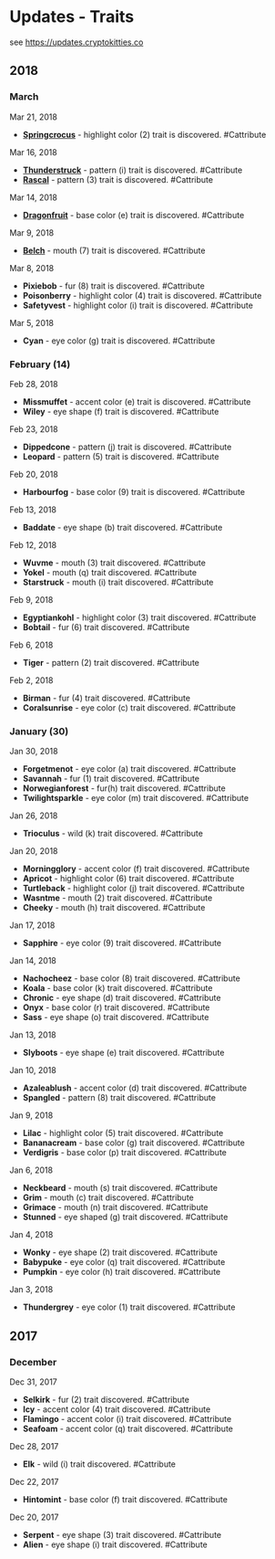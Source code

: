 # Updates - Traits

see <https://updates.cryptokitties.co>


## 2018

### March

Mar 21, 2018
- [**Springcrocus**](https://www.cryptokitties.co/marketplace/all?search=springcrocus) - highlight color (2) trait is discovered. #Cattribute

Mar 16, 2018
- [**Thunderstruck**](https://www.cryptokitties.co/marketplace/all?search=thunderstruck) - pattern (i) trait is discovered. #Cattribute
- [**Rascal**](https://www.cryptokitties.co/marketplace/all?search=rascal) - pattern (3) trait is discovered. #Cattribute

Mar 14, 2018
- [**Dragonfruit**](https://www.cryptokitties.co/marketplace/all?search=dragonfruit) - base color (e) trait is discovered. #Cattribute

Mar 9, 2018
- [**Belch**](https://www.cryptokitties.co/marketplace/all?search=belch) - mouth (7) trait is discovered. #Cattribute


Mar 8, 2018
- **Pixiebob** - fur (8) trait is discovered. #Cattribute
- **Poisonberry** - highlight color (4) trait is discovered. #Cattribute
- **Safetyvest** - highlight color (i) trait is discovered. #Cattribute

Mar 5, 2018
- **Cyan** - eye color (g) trait is discovered. #Cattribute



### February (14)

Feb 28, 2018
- **Missmuffet** - accent color (e) trait is discovered. #Cattribute
- **Wiley** - eye shape (f) trait is discovered. #Cattribute

Feb 23, 2018
- **Dippedcone** - pattern (j) trait is discovered. #Cattribute
- **Leopard** - pattern (5) trait is discovered. #Cattribute

Feb 20, 2018
- **Harbourfog** - base color (9) trait is discovered. #Cattribute

Feb 13, 2018
- **Baddate** - eye shape (b) trait discovered. #Cattribute

Feb 12, 2018
- **Wuvme** - mouth (3) trait discovered. #Cattribute
- **Yokel** - mouth (q) trait discovered. #Cattribute
- **Starstruck** - mouth (i) trait discovered. #Cattribute

Feb 9, 2018
- **Egyptiankohl** - highlight color (3) trait discovered. #Cattribute
- **Bobtail** - fur (6) trait discovered. #Cattribute

Feb 6, 2018
- **Tiger** - pattern (2) trait discovered. #Cattribute

Feb 2, 2018
- **Birman** - fur (4) trait discovered.  #Cattribute
- **Coralsunrise** - eye color (c) trait discovered. #Cattribute



### January (30)

Jan 30, 2018
- **Forgetmenot** - eye color (a) trait discovered. #Cattribute
- **Savannah** - fur (1) trait discovered. #Cattribute
- **Norwegianforest** - fur(h) trait discovered. #Cattribute
- **Twilightsparkle** - eye color (m) trait discovered. #Cattribute

Jan 26, 2018
- **Trioculus** - wild (k) trait discovered. #Cattribute

Jan 20, 2018
- **Morningglory** - accent color (f) trait discovered. #Cattribute
- **Apricot** -  highlight color (6) trait discovered. #Cattribute
- **Turtleback** - highlight color (j) trait discovered. #Cattribute
- **Wasntme** - mouth (2) trait discovered. #Cattribute
- **Cheeky** - mouth (h) trait discovered. #Cattribute

Jan 17, 2018
- **Sapphire** - eye color (9) trait discovered. #Cattribute

Jan 14, 2018
- **Nachocheez** - base color (8) trait discovered. #Cattribute
- **Koala** - base color (k) trait discovered. #Cattribute
- **Chronic** - eye shape (d) trait discovered. #Cattribute
- **Onyx** - base color (r) trait discovered. #Cattribute
- **Sass** - eye shape (o) trait discovered. #Cattribute

Jan 13, 2018
- **Slyboots** - eye shape (e) trait discovered. #Cattribute

Jan 10, 2018
- **Azaleablush** - accent color (d) trait discovered. #Cattribute
- **Spangled** - pattern (8) trait discovered. #Cattribute

Jan 9, 2018
- **Lilac** - highlight color (5) trait discovered. #Cattribute
- **Bananacream** - base color (g) trait discovered. #Cattribute
- **Verdigris** - base color (p) trait discovered. #Cattribute

Jan 6, 2018
- **Neckbeard** - mouth (s) trait discovered. #Cattribute
- **Grim** - mouth (c) trait discovered. #Cattribute
- **Grimace** - mouth (n) trait discovered. #Cattribute
- **Stunned** - eye shaped (g) trait discovered. #Cattribute

Jan 4, 2018
- **Wonky** - eye shape (2) trait discovered. #Cattribute
- **Babypuke** - eye color (q) trait discovered. #Cattribute
- **Pumpkin** - eye color (h) trait discovered. #Cattribute

Jan 3, 2018
- **Thundergrey** - eye color (1) trait discovered. #Cattribute


## 2017

### December

Dec 31, 2017
- **Selkirk** - fur (2) trait discovered. #Cattribute
- **Icy** - accent color (4) trait discovered. #Cattribute
- **Flamingo** - accent color (i) trait discovered. #Cattribute
- **Seafoam** - accent color (q) trait discovered. #Cattribute

Dec 28, 2017
- **Elk** - wild (i) trait discovered. #Cattribute

Dec 22, 2017
- **Hintomint** - base color (f) trait discovered. #Cattribute

Dec 20, 2017
- **Serpent** - eye shape (3) trait discovered. #Cattribute
- **Alien** - eye shape (i) trait discovered. #Cattribute
